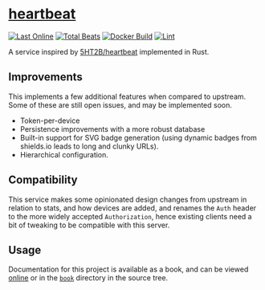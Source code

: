 # [heartbeat](https://hb.5ht2.me)

<!-- badges -->
[![Last Online](https://hb.5ht2.me/badge/last-seen?bypass-cache)](https://hb.5ht2.me)
[![Total Beats](https://hb.5ht2.me/badge/total-beats?bypass-cache)](https://hb.5ht2.me)
[![Docker Build](https://img.shields.io/github/actions/workflow/status/lmaotrigine/heartbeat/docker.yml?branch=main&logo=docker&logoColor=white)](https://github.com/lmaotrigine/heartbeat/actions/workflows/docker.yml)
[![Lint](https://img.shields.io/github/actions/workflow/status/lmaotrigine/heartbeat/lint.yml?branch=main&label=lint&logo=github&logoColor=white)](https://github.com/lmaotrigine/heartbeat/actions/workflows/lint.yml)
<!-- end badges -->

A service inspired by [5HT2B/heartbeat](https://github.com/5ht2b/heartbeat) implemented in Rust.

## Improvements

This implements a few additional features when compared to upstream. Some of these are still open issues, and may be
implemented soon.

- Token-per-device
- Persistence improvements with a more robust database
- Built-in support for SVG badge generation (using dynamic badges from shields.io leads to long and clunky URLs).
- Hierarchical configuration.

## Compatibility

This service makes some opinionated design changes from upstream in relation to stats, and how devices are added, and
renames the `Auth` header to the more widely accepted `Authorization`, hence existing clients need a bit of tweaking to
be compatible with this server.

## Usage

Documentation for this project is available as a book, and can be viewed [online][book] or in the [`book`](book) directory
in the source tree.

[book]: https://lmaotrigine.github.io/heartbeat/docs
